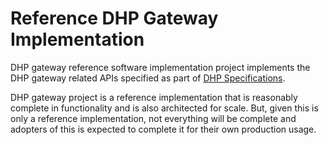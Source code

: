 # Reference DHP Gateway Implementation

DHP gateway reference software implementation project implements the DHP gateway related APIs specified as part of [DHP Specifications](https://github.com/dhp-project/DHP-Specs). 

DHP gateway project is a reference implementation that is reasonably complete in functionality and is also architected for scale. But, given this is only a reference implementation, not everything will be complete and adopters of this is expected to complete it for their own production usage. 
